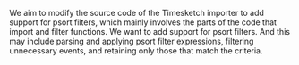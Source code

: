 We aim to modify the source code of the Timesketch importer to add support for psort filters, which mainly involves the parts of the code that import and filter functions.
We want to add support for psort filters. And this may include parsing and applying psort filter expressions, filtering unnecessary events, and retaining only those that match the criteria.
